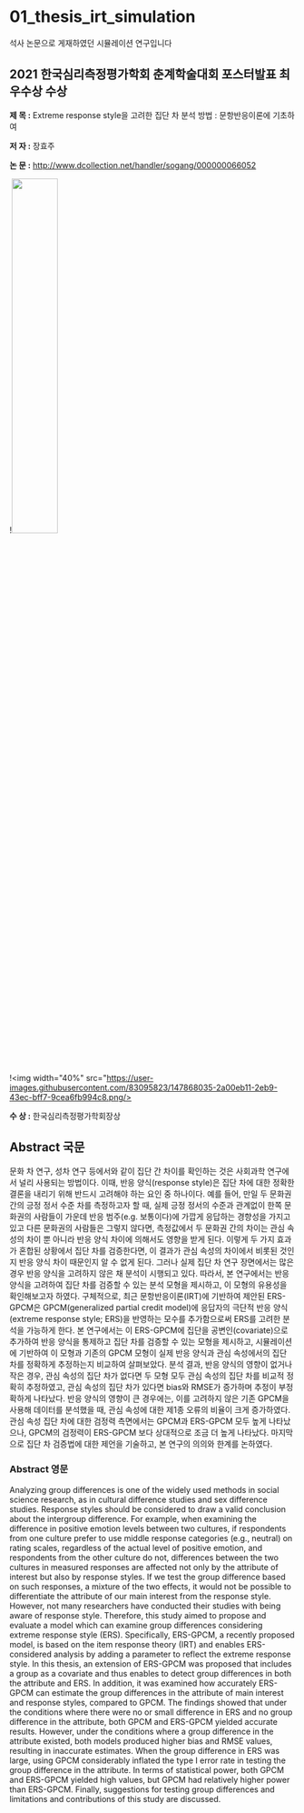 # 01_thesis_irt_simulation

석사 논문으로 게재하였던 시뮬레이션 연구입니다



##  2021 한국심리측정평가학회 춘계학술대회 포스터발표 최우수상 수상


 **제 목 :** Extreme response style을 고려한 집단 차 분석 방법 : 문항반응이론에 기초하여
 
 **저 자 :** 장효주
 
 **논 문 :** http://www.dcollection.net/handler/sogang/000000066052
 
 !<img width="40%" src="https://user-images.githubusercontent.com/83095823/147867972-f44ee2f8-56f6-4a2f-8b42-e8ce9d3688dd.jpg"/>
 
!<img width="40%" src="https://user-images.githubusercontent.com/83095823/147868035-2a00eb11-2eb9-43ec-bff7-9cea6fb994c8.png/>

**수 상 :** 한국심리측정평가학회장상 


 
 
## Abstract 국문

문화 차 연구, 성차 연구 등에서와 같이 집단 간 차이를 확인하는 것은 사회과학 연구에서 널리 사용되는 방법이다. 이때, 반응 양식(response style)은 집단 차에 대한 정확한 결론을 내리기 위해 반드시 고려해야 하는 요인 중 하나이다. 예를 들어, 만일 두 문화권 간의 긍정 정서 수준 차를 측정하고자 할 때, 실제 긍정 정서의 수준과 관계없이 한쪽 문화권의 사람들이 가운데 반응 범주(e.g. 보통이다)에 가깝게 응답하는 경향성을 가지고 있고 다른 문화권의 사람들은 그렇지 않다면, 측정값에서 두 문화권 간의 차이는 관심 속성의 차이 뿐 아니라 반응 양식 차이에 의해서도 영향을 받게 된다. 이렇게 두 가지 효과가 혼합된 상황에서 집단 차를 검증한다면, 이 결과가 관심 속성의 차이에서 비롯된 것인지 반응 양식 차이 때문인지 알 수 없게 된다. 그러나 실제 집단 차 연구 장면에서는 많은 경우 반응 양식을 고려하지 않은 채 분석이 시행되고 있다. 따라서, 본 연구에서는 반응 양식을 고려하여 집단 차를 검증할 수 있는 분석 모형을 제시하고, 이 모형의 유용성을 확인해보고자 하였다. 구체적으로, 최근 문항반응이론(IRT)에 기반하여 제안된 ERS-GPCM은 GPCM(generalized partial credit model)에 응답자의 극단적 반응 양식(extreme response style; ERS)을 반영하는 모수를 추가함으로써 ERS를 고려한 분석을 가능하게 한다. 본 연구에서는 이 ERS-GPCM에 집단을 공변인(covariate)으로 추가하여 반응 양식을 통제하고 집단 차를 검증할 수 있는 모형을 제시하고, 시뮬레이션에 기반하여 이 모형과 기존의 GPCM 모형이 실제 반응 양식과 관심 속성에서의 집단 차를 정확하게 추정하는지 비교하여 살펴보았다. 분석 결과, 반응 양식의 영향이 없거나 작은 경우, 관심 속성의 집단 차가 없다면 두 모형 모두 관심 속성의 집단 차를 비교적 정확히 추정하였고, 관심 속성의 집단 차가 있다면 bias와 RMSE가 증가하며 추정이 부정확하게 나타났다. 반응 양식의 영향이 큰 경우에는, 이를 고려하지 않은 기존 GPCM을 사용해 데이터를 분석했을 때, 관심 속성에 대한 제1종 오류의 비율이 크게 증가하였다. 관심 속성 집단 차에 대한 검정력 측면에서는 GPCM과 ERS-GPCM 모두 높게 나타났으나, GPCM의 검정력이 ERS-GPCM 보다 상대적으로 조금 더 높게 나타났다. 마지막으로 집단 차 검증법에 대한 제언을 기술하고, 본 연구의 의의와 한계를 논하였다.

### Abstract 영문

Analyzing group differences is one of the widely used methods in social science research, as in cultural difference studies and sex difference studies. Response styles should be considered to draw a valid conclusion about the intergroup difference. For example, when examining the difference in positive emotion levels between two cultures, if respondents from one culture prefer to use middle response categories (e.g., neutral) on rating scales, regardless of the actual level of positive emotion, and respondents from the other culture do not, differences between the two cultures in measured responses are affected not only by the attribute of interest but also by response styles. If we test the group difference based on such responses, a mixture of the two effects, it would not be possible to differentiate the attribute of our main interest from the response style. However, not many researchers have conducted their studies with being aware of response style. Therefore, this study aimed to propose and evaluate a model which can examine group differences considering extreme response style (ERS). Specifically, ERS-GPCM, a recently proposed model, is based on the item response theory (IRT) and enables ERS-considered analysis by adding a parameter to reflect the extreme response style. In this thesis, an extension of ERS-GPCM was proposed that includes a group as a covariate and thus enables to detect group differences in both the attribute and ERS. In addition, it was examined how accurately ERS-GPCM can estimate the group differences in the attribute of main interest and response styles, compared to GPCM. The findings showed that under the conditions where there were no or small difference in ERS and no group difference in the attribute, both GPCM and ERS-GPCM yielded accurate results. However, under the conditions where a group difference in the attribute existed, both models produced higher bias and RMSE values, resulting in inaccurate estimates. When the group difference in ERS was large, using GPCM considerably inflated the type I error rate in testing the group difference in the attribute. In terms of statistical power, both GPCM and ERS-GPCM yielded high values, but GPCM had relatively higher power than ERS-GPCM. Finally, suggestions for testing group differences and limitations and contributions of this study are discussed.
